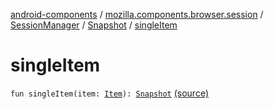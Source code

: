[android-components](../../../index.md) / [mozilla.components.browser.session](../../index.md) / [SessionManager](../index.md) / [Snapshot](index.md) / [singleItem](./single-item.md)

# singleItem

`fun singleItem(item: `[`Item`](-item/index.md)`): `[`Snapshot`](index.md) [(source)](https://github.com/mozilla-mobile/android-components/blob/master/components/browser/session/src/main/java/mozilla/components/browser/session/SessionManager.kt#L309)